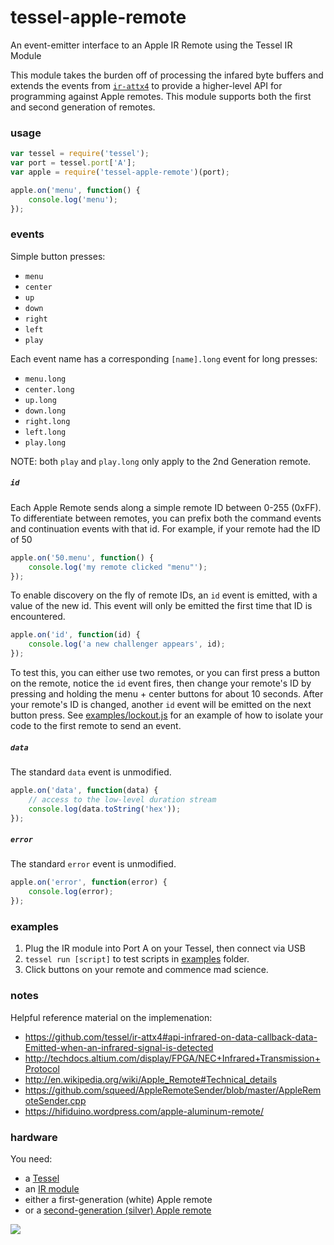 # tessel-apple-remote

An event-emitter interface to an Apple IR Remote using the Tessel IR Module

This module takes the burden off of processing the infared byte buffers and extends the events from [`ir-attx4`](https://github.com/tessel/ir-attx4) to provide a higher-level API for programming against Apple remotes. This module supports both the first and second generation of remotes.

### usage

```javascript
var tessel = require('tessel');
var port = tessel.port['A'];
var apple = require('tessel-apple-remote')(port);

apple.on('menu', function() {
    console.log('menu');
});
```

### events

Simple button presses:

 - `menu`
 - `center`
 - `up`
 - `down`
 - `right`
 - `left`
 - `play`

Each event name has a corresponding `[name].long` event for long presses:

 - `menu.long`
 - `center.long`
 - `up.long`
 - `down.long`
 - `right.long`
 - `left.long`
 - `play.long`

NOTE: both `play` and `play.long` only apply to the 2nd Generation remote.

##### `id`

Each Apple Remote sends along a simple remote ID between 0-255 (0xFF). To differentiate between remotes, you can prefix both the command events and continuation events with that id. For example, if your remote had the ID of 50

```javascript
apple.on('50.menu', function() {
    console.log('my remote clicked "menu"');
});
```

To enable discovery on the fly of remote IDs, an `id` event is emitted, with a value of the new id. This event will only be emitted the first time that ID is encountered.

```javascript
apple.on('id', function(id) {
    console.log('a new challenger appears', id);
});
```

To test this, you can either use two remotes, or you can first press a button on the remote, notice the `id` event fires, then change your remote's ID by pressing and holding the menu + center buttons for about 10 seconds. After your remote's ID is changed, another `id` event will be emitted on the next button press. See [examples/lockout.js](examples/lockout.js) for an example of how to isolate your code to the first remote to send an event.

##### `data`

The standard `data` event is unmodified.

```javascript
apple.on('data', function(data) {
    // access to the low-level duration stream
    console.log(data.toString('hex'));
});
```
##### `error`

The standard `error` event is unmodified.

```javascript
apple.on('error', function(error) {
    console.log(error);
});
```


### examples

1. Plug the IR module into Port A on your Tessel, then connect via USB
2. `tessel run [script]` to test scripts in [examples](./examples) folder.
3. Click buttons on your remote and commence mad science.


### notes

Helpful reference material on the implemenation: 

 - https://github.com/tessel/ir-attx4#api-infrared-on-data-callback-data-Emitted-when-an-infrared-signal-is-detected
 - http://techdocs.altium.com/display/FPGA/NEC+Infrared+Transmission+Protocol
 - http://en.wikipedia.org/wiki/Apple_Remote#Technical_details
 - https://github.com/squeed/AppleRemoteSender/blob/master/AppleRemoteSender.cpp
 - https://hifiduino.wordpress.com/apple-aluminum-remote/ 

### hardware

You need:

 - a [Tessel](https://shop.tessel.io/Base%20Boards/Tessel)
 - an [IR module](https://shop.tessel.io/Modules/Infrared%20Module)
 - either a first-generation (white) Apple remote
 - or a [second-generation (silver) Apple remote](http://store.apple.com/us/product/MC377LL/A/apple-remote)

![](http://i.imgur.com/DqH1EMi.jpg)

